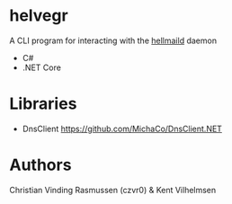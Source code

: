 # helvegr
A CLI program for interacting with the <a href="https://github.com/czvr0/hellmaild">hellmaild</a> daemon
* C#
* .NET Core

# Libraries
* DnsClient https://github.com/MichaCo/DnsClient.NET

# Authors
Christian Vinding Rasmussen (czvr0) & Kent Vilhelmsen
